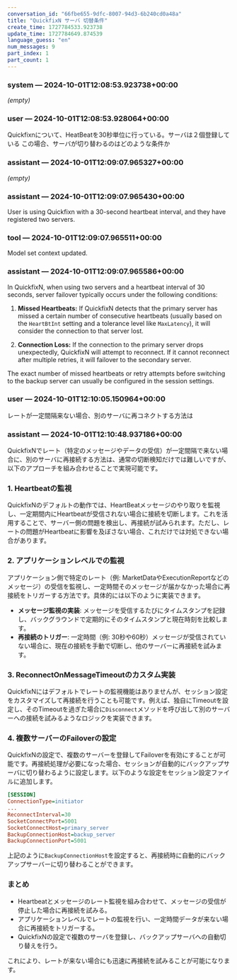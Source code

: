 ```yaml
---
conversation_id: "66fbe655-9dfc-8007-94d3-6b240cd0a48a"
title: "QuickfixN サーバ 切替条件"
create_time: 1727784533.923738
update_time: 1727784649.874539
language_guess: "en"
num_messages: 9
part_index: 1
part_count: 1
---
```


### system — 2024-10-01T12:08:53.923738+00:00

_(empty)_

### user — 2024-10-01T12:08:53.928064+00:00

Quickfixnについて、HeatBeatを30秒単位に行っている。サーバは２個登録している
この場合、サーバが切り替わるのはどのような条件か

### assistant — 2024-10-01T12:09:07.965327+00:00

_(empty)_

### assistant — 2024-10-01T12:09:07.965430+00:00

User is using Quickfixn with a 30-second heartbeat interval, and they have registered two servers.

### tool — 2024-10-01T12:09:07.965511+00:00

Model set context updated.

### assistant — 2024-10-01T12:09:07.965586+00:00

In QuickfixN, when using two servers and a heartbeat interval of 30 seconds, server failover typically occurs under the following conditions:

1. **Missed Heartbeats:** If QuickfixN detects that the primary server has missed a certain number of consecutive heartbeats (usually based on the `HeartBtInt` setting and a tolerance level like `MaxLatency`), it will consider the connection to that server lost.

2. **Connection Loss:** If the connection to the primary server drops unexpectedly, QuickfixN will attempt to reconnect. If it cannot reconnect after multiple retries, it will failover to the secondary server.

The exact number of missed heartbeats or retry attempts before switching to the backup server can usually be configured in the session settings.

### user — 2024-10-01T12:10:05.150964+00:00

レートが一定間隔来ない場合、別のサーバに再コネクトする方法は

### assistant — 2024-10-01T12:10:48.937186+00:00

QuickfixNでレート（特定のメッセージやデータの受信）が一定間隔で来ない場合に、別のサーバに再接続する方法は、通常の切断検知だけでは難しいですが、以下のアプローチを組み合わせることで実現可能です。

### 1. **Heartbeatの監視**
QuickfixNのデフォルトの動作では、HeartBeatメッセージのやり取りを監視し、一定期間内にHeartbeatが受信されない場合に接続を切断します。これを活用することで、サーバー側の問題を検出し、再接続が試みられます。ただし、レートの問題がHeartbeatに影響を及ぼさない場合、これだけでは対処できない場合があります。

### 2. **アプリケーションレベルでの監視**
アプリケーション側で特定のレート（例: MarketDataやExecutionReportなどのメッセージ）の受信を監視し、一定時間そのメッセージが届かなかった場合に再接続をトリガーする方法です。具体的には以下のように実装できます。

- **メッセージ監視の実装**: メッセージを受信するたびにタイムスタンプを記録し、バックグラウンドで定期的にそのタイムスタンプと現在時刻を比較します。
- **再接続のトリガー**: 一定時間（例: 30秒や60秒）メッセージが受信されていない場合に、現在の接続を手動で切断し、他のサーバーに再接続を試みます。

### 3. **ReconnectOnMessageTimeoutのカスタム実装**
QuickfixNにはデフォルトでレートの監視機能はありませんが、セッション設定をカスタマイズして再接続を行うことも可能です。例えば、独自にTimeoutを設定し、そのTimeoutを過ぎた場合に`Disconnect`メソッドを呼び出して別のサーバーへの接続を試みるようなロジックを実装できます。

### 4. **複数サーバーのFailoverの設定**
QuickfixNの設定で、複数のサーバーを登録してFailoverを有効にすることが可能です。再接続処理が必要になった場合、セッションが自動的にバックアップサーバに切り替わるように設定します。以下のような設定をセッション設定ファイルに追加します。

```ini
[SESSION]
ConnectionType=initiator
...
ReconnectInterval=30
SocketConnectPort=5001
SocketConnectHost=primary_server
BackupConnectionHost=backup_server
BackupConnectionPort=5001
```

上記のように`BackupConnectionHost`を設定すると、再接続時に自動的にバックアップサーバーに切り替わることができます。

### まとめ
- Heartbeatとメッセージのレート監視を組み合わせて、メッセージの受信が停止した場合に再接続を試みる。
- アプリケーションレベルでレートの監視を行い、一定時間データが来ない場合に再接続をトリガーする。
- QuickfixNの設定で複数のサーバを登録し、バックアップサーバへの自動切り替えを行う。

これにより、レートが来ない場合にも迅速に再接続を試みることが可能になります。
